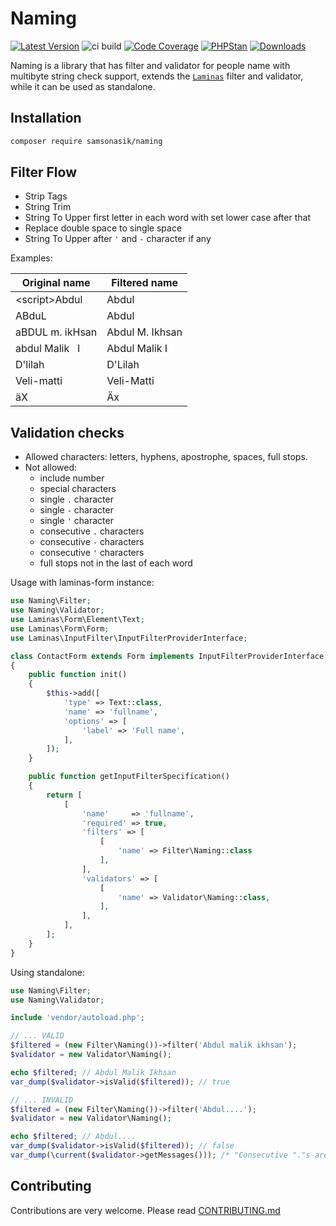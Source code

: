 Naming
======

[![Latest Version](https://img.shields.io/github/release/samsonasik/Naming.svg?style=flat-square)](https://github.com/samsonasik/Naming/releases)
![ci build](https://github.com/samsonasik/Naming/workflows/ci%20build/badge.svg)
[![Code Coverage](https://codecov.io/gh/samsonasik/Naming/branch/master/graph/badge.svg)](https://codecov.io/gh/samsonasik/ForceHttpsModule)
[![PHPStan](https://img.shields.io/badge/style-level%20max-brightgreen.svg?style=flat-square&label=phpstan)](https://github.com/phpstan/phpstan)
[![Downloads](https://img.shields.io/packagist/dt/samsonasik/naming.svg?style=flat-square)](https://packagist.org/packages/samsonasik/naming)

Naming is a library that has filter and validator for people name with multibyte string check support, extends the [`Laminas`](https://getlaminas.org/) filter and validator, while it can be used as standalone.

Installation
------------

```sh
composer require samsonasik/naming
```

Filter Flow
-----------

- Strip Tags
- String Trim
- String To Upper first letter in each word with set lower case after that
- Replace double space to single space
- String To Upper after `'` and `-` character if any

Examples:

| Original name                    | Filtered name
|----------------------------------|-----------------
| \<script>Abdul                    | Abdul
| ABduL                            | Abdul
| aBDUL m. ikHsan                  | Abdul M. Ikhsan
| abdul Malik&nbsp;&nbsp;&nbsp;I   | Abdul Malik I
| D'lilah                          | D'Lilah
| Veli-matti                       | Veli-Matti
| äX                               | Äx

Validation checks
-----------------

- Allowed characters: letters, hyphens, apostrophe, spaces, full stops.
- Not allowed:
   - include number
   - special characters
   - single `.` character
   - single `-` character
   - single `'` character
   - consecutive `.` characters
   - consecutive `-` characters
   - consecutive `'` characters
   - full stops not in the last of each word

Usage with laminas-form instance:

```php
use Naming\Filter;
use Naming\Validator;
use Laminas\Form\Element\Text;
use Laminas\Form\Form;
use Laminas\InputFilter\InputFilterProviderInterface;

class ContactForm extends Form implements InputFilterProviderInterface
{
    public function init()
    {
        $this->add([
            'type' => Text::class,
            'name' => 'fullname',
            'options' => [
                'label' => 'Full name',
            ],
        ]);
    }

    public function getInputFilterSpecification()
    {
        return [
            [
                'name'     => 'fullname',
                'required' => true,
                'filters' => [
                    [
                        'name' => Filter\Naming::class
                    ],
                ],
                'validators' => [
                    [
                        'name' => Validator\Naming::class,
                    ],
                ],
            ],
        ];
    }
}
```

Using standalone:

```php
use Naming\Filter;
use Naming\Validator;

include 'vendor/autoload.php';

// ... VALID
$filtered = (new Filter\Naming())->filter('Abdul malik ikhsan');
$validator = new Validator\Naming();

echo $filtered; // Abdul Malik Ikhsan
var_dump($validator->isValid($filtered)); // true

// ... INVALID
$filtered = (new Filter\Naming())->filter('Abdul....');
$validator = new Validator\Naming();

echo $filtered; // Abdul....
var_dump($validator->isValid($filtered)); // false
var_dump(\current($validator->getMessages())); /* "Consecutive "."s are not allowed" */
```

Contributing
------------
Contributions are very welcome. Please read [CONTRIBUTING.md](https://github.com/samsonasik/Naming/blob/master/CONTRIBUTING.md)
